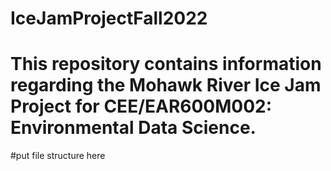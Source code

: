 # IceJamProjectFall2022

# This repository contains information regarding the Mohawk River Ice Jam Project for CEE/EAR600M002: Environmental Data Science.



#put file structure here
